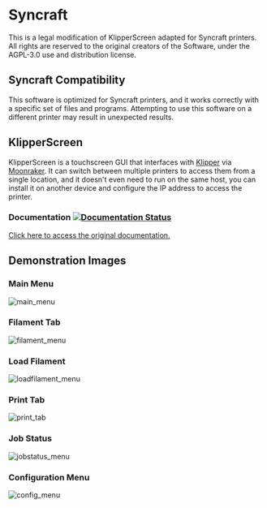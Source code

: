 # Syncraft
This is a legal modification of KlipperScreen adapted for Syncraft printers.
All rights are reserved to the original creators of the Software, under the AGPL-3.0 use and distribution license.

## Syncraft Compatibility
This software is optimized for Syncraft printers, and it works correctly with a specific set of files and programs.
Attempting to use this software on a different printer may result in unexpected results.

## KlipperScreen
KlipperScreen is a touchscreen GUI that interfaces with [Klipper](https://github.com/kevinOConnor/klipper) via [Moonraker](https://github.com/arksine/moonraker). It can switch between multiple printers to access them from a single location, and it doesn't even need to run on the same host, you can install it on another device and configure the IP address to access the printer.

### Documentation [![Documentation Status](https://readthedocs.org/projects/klipperscreen/badge/?version=latest)](https://klipperscreen.readthedocs.io/en/latest/?badge=latest)

[Click here to access the original documentation.](https://klipperscreen.readthedocs.io/en/latest/)

## Demonstration Images

### Main Menu
![main_menu](https://github.com/SYNCRAFT-GITHUB/KlipperScreen/assets/110249038/8ca83ccd-0187-4e11-9865-d41c0f60387e)

### Filament Tab
![filament_menu](https://github.com/SYNCRAFT-GITHUB/KlipperScreen/assets/110249038/b184489b-8283-4eaa-a5a4-0824bc0f246c)

### Load Filament
![loadfilament_menu](https://github.com/SYNCRAFT-GITHUB/KlipperScreen/assets/110249038/7867c74f-5acd-4f01-ad2a-90e51d4043a3)

### Print Tab
![print_tab](https://github.com/SYNCRAFT-GITHUB/KlipperScreen/assets/110249038/8c49c29b-9ff0-4584-ab31-018f3c27570a)

### Job Status
![jobstatus_menu](https://github.com/SYNCRAFT-GITHUB/KlipperScreen/assets/110249038/7c59489d-5ecc-4030-9988-de825a798dff)

### Configuration Menu
![config_menu](https://github.com/SYNCRAFT-GITHUB/KlipperScreen/assets/110249038/35634768-4c76-48e7-a1b8-aadba64d97d1)
